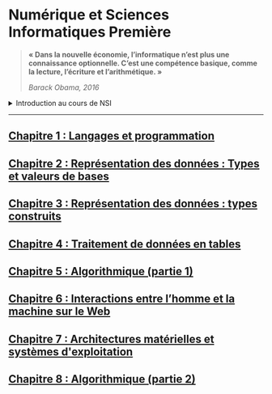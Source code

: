 # Numérique et Sciences Informatiques Première

>__« Dans la nouvelle économie, l’informatique n’est plus une connaissance optionnelle. C’est une compétence basique, comme la lecture, l’écriture et l’arithmétique. »__
>
>_Barack Obama, 2016_
<details>
  <summary>Introduction au cours de NSI</summary> 

  ## En classe de première _4 heures par semaine_ :
  _4 heures par semaine_
  
  Cet enseignement s’appuie sur l’universalité de quatre concepts fondamentaux et la variété de leurs interactions :
- Les **données**, qui représentent sous une forme numérique unifiée des informations très diverses : textes, images, sons, mesures physiques, sommes d’argent, etc.
- Les **algorithmes**, qui spécifient de façon abstraite et précise des traitements à effectuer sur les données à partir d’opérations élémentaires.
-  Les **langages**, qui permettent de traduire les algorithmes abstraits en programmes textuels ou graphiques de façon à ce qu’ils soient exécutables par les machines.
- Les **machines**, et leurs systèmes d’exploitation, qui permettent d’exécuter des programmes en enchaînant un grand nombre d’instructions simples, assurant la persistance des données par leur stockage, et de gérer les communications. On y inclut les objets connectés et les réseaux.

  À ces concepts s’ajoute un élément transversal : les **interfaces** qui permettent la communication avec les humains, la collecte des données et la commande des systèmes.

  Un enseignement d’informatique ne saurait se réduire à une présentation de concepts ou de méthodes sans permettre aux élèves de se les approprier en développant des **projets applicatifs**.
  Une part de l’horaire de l’enseignement d’au moins un quart du total en classe doit être réservée à la conception et à l’élaboration de projets conduits par des groupes de deux à quatre élèves.

  ## Le baccalauréat :
  En fin de première, si vous conservez NSI pour la terminale, seules les notes de l'épreuve de terminale compteront pour le baccalauréat avec le coefficient 16 (sur 60) pour plus d'informations allez voir l'introduction du cours de terminale.
  Si vous abandonnez NSI en fin de première, les notes de l'année compteront dans la note de contrôle continu avec le coefficient 8 (sur 40)

</details>

---  

## [Chapitre 1 : Langages et programmation](./_ressources/1.LANGAGES/README.md)

## [Chapitre 2 : Représentation des données : Types et valeurs de bases](./_ressources/2.TYPES_BASE/README.md)

## [Chapitre 3 : Représentation des données : types construits](./_ressources/3.TYPES_CONSTRUITS/README.md)

## [Chapitre 4 : Traitement de données en tables](./_ressources/4.TABLES/README.md)

## [Chapitre 5 : Algorithmique (partie 1)](./_ressources/5.ALGO_1/README.md)

## [Chapitre 6 : Interactions entre l’homme et la machine sur le Web](./_ressources/6.WEB/README.md)

## [Chapitre 7 : Architectures matérielles et systèmes d'exploitation](./_ressources/7.ARCHI/README.md)

## [Chapitre 8 : Algorithmique (partie 2)](./_ressources/8.ALGO_2/README.md)
